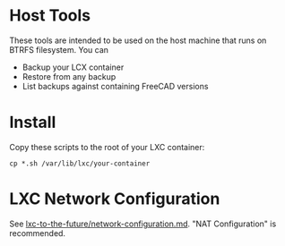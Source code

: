 # Host Tools

These tools are intended to be used on the host machine that runs on BTRFS filesystem. You can 

* Backup your LCX container
* Restore from any backup
* List backups against containing FreeCAD versions

# Install 

Copy these scripts to the root of your LXC container:

```
cp *.sh /var/lib/lxc/your-container
```

# LXC Network Configuration

See [lxc-to-the-future/network-configuration.md](https://github.com/aktos-io/lxc-to-the-future/blob/master/network-configuration.md). "NAT Configuration" is recommended.

